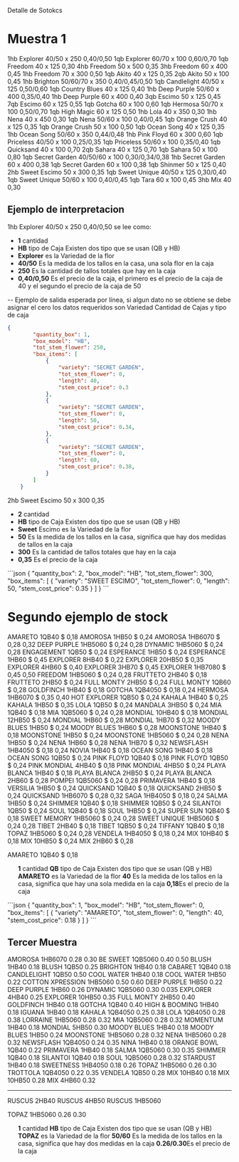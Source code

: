 Detalle de Sotokcs

# Muestra 1 
1hb Explorer 40/50 x 250 0,40/0,50
1qb Explorer 60/70 x 100 0,60/0,70
1qb Freedom 40 x 125 0,30
4hb Freedom 50 x 500 0,35 
3hb Freedom 60 x 400 0,45
1hb Freedom 70 x 300 0,50
1qb Akito 40 x 125 0,35
2qb Akito 50 x 100 0,45
1hb Brighton 50/60/70 x 350 0,40/0,45/0,50
1qb Candlelight 40/50 x 125 0,50/0,60
1qb Country Blues 40 x 125 0,40
1hb Deep Purple 50/60 x 400 0,35/0,40
1hb Deep Purple 60 x 400 0,40
3qb Escimo 50 x 125 0,45
7qb Escimo 60 x 125 0,55
1qb Gotcha 60 x 100 0,60
1qb Hermosa 50/70 x 100 0,50/0,70
1qb High Magic 60 x 125 0,50
1hb Lola 40 x 350 0,30
1hb Nena 40 x 450 0,30
1qb Nena 50/60 x 100 0,40/0,45
1qb Orange Crush 40 x 125 0,35
1qb Orange Crush 50 x 100 0,50
1qb Ocean Song 40 x 125 0,35
1hb Ocean Song 50/60 x 350 0,44/0,48
1hb Pink Floyd 60 x 300 0,60
1qb Priceless 40/50 x 100 0,25/0,35
1qb Priceless 50/60 x 100 0,35/0,40
1qb Quicksand 40 x 100 0,70
2qb Sahara 40 x 125 0,70
1qb Sahara 50 x 100 0,80
1qb Secret Garden 40/50/60 x 100 0,30/0,34/0,38
1hb Secret Garden 60 x 400 0,38
1qb Secret Garden 60 x 100 0,38
1qb Shinmer 50 x 125 0,40
2hb Sweet Escimo 50 x 300 0,35
1qb Sweet Unique 40/50 x 125 0,30/0,40
1qb Sweet Unique 50/60 x 100 0,40/0,45
1qb Tara 60 x 100 0,45
3hb Mix 40 0,30



## Ejemplo de interpretacion
1hb Explorer 40/50 x 250 0,40/0,50 se lee como:
<ul>
    <li><strong>1</strong> cantidad</li>
    <li><strong>HB</strong> tipo de Caja Existen dos tipo que se usan (QB y HB)</li>
    <li><strong>Explorer</strong> es la Variedad de la flor</li>
    <li><strong>40/50</strong> Es la medida de los tallos en la casa, una sola flor en la caja</li>
    <li><strong>250</strong> Es la cantidad de tallos totales que hay en la caja</li>
    <li><strong>0,40/0,50</strong> Es el precio de la caja, el primero es el precio de la caja de 40 y el segundo el precio de la caja de 50</li>
</ul>

-- Ejemplo de salida esperada por línea, si algun dato no se obtiene se debe asignar el cero los datos requeridos son Variedad Cantidad de Cajas y tipo de caja
```json
{
        "quantity_box": 1,
        "box_model": "HB",
        "tot_stem_flower": 250,
        "box_items": [
            {
                "variety": "SECRET GARDEN",
                "tot_stem_flower": 0,
                "length": 40,
                "stem_cost_price": 0.3
            },
            {
                "variety": "SECRET GARDEN",
                "tot_stem_flower": 0,
                "length": 50,
                "stem_cost_price": 0.34,
            },
            {
                "variety": "SECRET GARDEN",
                "tot_stem_flower": 0,
                "length": 60,
                "stem_cost_price": 0.38,
            }
        ]
    }

```

2hb Sweet Escimo 50 x 300 0,35
<ul>
    <li><strong>2</strong> cantidad</li>
    <li><strong>HB</strong> tipo de Caja Existen dos tipo que se usan (QB y HB)</li>
    <li><strong>Sweet</strong> Escimo es la Variedad de la flor</li>
    <li><strong>50</strong> Es la medida de los tallos en la casa, significa que hay dos medidas de tallos en la caja</li>
    <li><strong>300</strong> Es la cantidad de tallos totales que hay en la caja</li>
    <li><strong>0,35</strong> Es el precio de la caja</li>
</ul>
```json
{
        "quantity_box": 2,
        "box_model": "HB",
        "tot_stem_flower": 300,
        "box_items": [
            {
                "variety": "SWEET ESCIMO",
                "tot_stem_flower": 0,
                "length": 50,
                "stem_cost_price": 0.35
            }
        ]
    }
```

# Segundo ejemplo de stock
AMARETO 1QB40	$	0,18
AMOROSA 1HB50	$	0,24
AMOROSA 1HB6070	$	0,28 0,32
DEEP PURPLE 1HB5060	$	0,24 0,28
DYNAMIC 1HB5060	$	0,24 0,28
ENGAGEMENT 1QB50	$	0,24
ESPERANCE 1HB50	$	0,24
ESPERANCE 1HB60	$	0,45
EXPLORER 8HB40	$	0,22
EXPLORER 20HB50	$	0,35
EXPLORER 4HB60	$	0,40
EXPLORER 3HB70	$	0,45
EXPLORER 1HB7080	$	0,45 0,50
FREEDOM 1HB5060	$	0,24 0,28
FRUTTETO 2HB40	$	0,18
FRUTTETO 2HB50	$	0,24
FULL MONTY 2HB50	$	0,24
FULL MONTY 1QB60	$	0,28
GOLDFINCH 1HB40	$	0,18
GOTCHA 1QB4050	$	0,18 0,24
HERMOSA 1HB6070	$	0,35 0,40
HOT EXPLORER 1QB50	$	0,24
KAHALA 1HB40	$	0,25
KAHALA 1HB50	$	0,35
LOLA 1QB50	$	0,24
MANDALA 3HB50	$	0,24
MIA 1QB40	$	0,18
MIA 1QB5060	$	0,24 0,28
MONDIAL 10HB40	$	0,18
MONDIAL 12HB50	$	0,24
MONDIAL 1HB60	$	0,28
MONDIAL 1HB70	$	0,32
MOODY BLUES 1HB50	$	0,24
MOODY BLUES 1HB60	$	0,28
MOONSTONE 1HB40	$	0,18
MOONSTONE 1HB50	$	0,24
MOONSTONE 1HB5060	$	0,24 0,28
NENA 1HB50	$	0,24
NENA 1HB60	$	0,28
NENA 1HB70	$	0,32
NEWSFLASH 1HB4050	$	0,18 0,24
NOVIA 1HB40	$	0,18
OCEAN SONG 1HB40	$	0,18
OCEAN SONG 1QB50	$	0,24
PINK FLOYD 1QB40	$	0,18
PINK FLOYD 1QB50	$	0,24
PINK MONDIAL 4HB40	$	0,18
PINK MONDIAL 4HB50	$	0,24
PLAYA BLANCA 1HB40	$	0,18
PLAYA BLANCA 2HB50	$	0,24
PLAYA BLANCA 2HB60	$	0,28
POMPEI 1QB5060	$	0,24 0,28
PRIMAVERA 1HB40	$	0,18
VERSILIA 1HB50	$	0,24
QUICKSAND 1QB40	$	0,18
QUICKSAND 2HB50	$	0,24
QUICKSAND 1HB6070	$	0,28 0,32
SAGA 1HB4050	$	0,18 0,24
SALMA 1HB50	$	0,24
SHIMMER 1QB40	$	0,18
SHIMMER 1QB50	$	0,24
SILANTOI 1QB50	$	0,24
SOUL 1QB40	$	0,18
SOUL 1HB50	$	0,24
SUPER SUN 1QB40	$	0,18
SWEET MEMORY 1HB5060	$	0,24 0,28
SWEET UNIQUE 1HB5060	$	0,24 0,28
TIBET 2HB40	$	0,18
TIBET 1QB50	$	0,24
TIFFANY 1QB40	$	0,18
TOPAZ 1HB5060	$	0,24 0,28
VENDELA 1HB4050	$	0,18 0,24
MIX 10HB40	$	0,18
MIX 10HB50	$	0,24
MIX 2HB60	$	0,28

AMARETO 1QB40	$	0,18
<ul>
    <strong>1</strong> cantidad
    <strong>QB</strong> tipo de Caja Existen dos tipo que se usan (QB y HB)
    <strong>AMARETO</strong> es la Variedad de la flor
    <strong>40</strong> Es la medida de los tallos en la casa, significa que hay una sola medida en la caja
    <strong>0,18</strong>Es el precio de la caja
</ul>
```json
{
        "quantity_box": 1,
        "box_model": "HB",
        "tot_stem_flower": 0,
        "box_items": [
            {
                "variety": "AMARETO",
                "tot_stem_flower": 0,
                "length": 40,
                "stem_cost_price": 0.18
            }
        ]
    }
```

## Tercer Muestra
AMOROSA 1HB6070 0.28 0.30
BE SWEET 1QB5060 0.40 0.50
BLUSH 1HB40 0.18 
BLUSH 1QB50 0.25
BRIGHTON 1HB40 0.18
CABARET 1QB40 0.18
CANDLELIGHT 1QB50 0.50
COOL WATER 1HB40 0.18
COOL WATER 1HB50  0.22
COTTON XPRESSION 1HB5060 0.50 0.60
DEEP PURPLE 1HB50 0.22
DEEP PURPLE 1HB60 0.26
DYNAMIC 1QB5060 0.30 0.035
EXPLORER 4HB40 0.25
EXPLORER 10HB50 0.35
FULL MONTY 2HB50 0.40
GOLDFINCH 1HB40 0.18
GOTCHA 1QB40 0.40
HIGH & BOOMING 1HB40 0.18
IGUANA 1HB40 0.18
KAHALA 1QB4050 0.25 0.38
LOLA 1QB4050 0.28 0.38
LORRAINE 1HB5060 0.28 0.32
MIA 1QB5060 0.28 0.32
MOMENTUM 1HB40 0.18
MONDIAL 5HB50 0.30
MOODY BLUES 1HB40 0.18
MOODY BLUES 1HB50 0.24
MOONSTONE 1HB5060 0.28 0.32
NENA 1HB5060 0.28 0.32
NEWSFLASH 1QB4050 0.24 0.35
NINA 1HB40 0.18
ORANGE BOWL 1QB40 0.22
PRIMAVERA 1HB40 0.18
SALMA 1QB5060 0.30 0.35
SHIMMER 1QB40 0.18
SILANTOI 1QB40 0.18
SOUL 1QB5060 0.28 0.32
STARDUST 1HB40 0.18
SWEETNESS 1HB4050 0.18 0.26
TOPAZ 1HB5060 0.26 0.30
TROTTOLA 1QB4050 0.22 0.35
VENDELA 1QB50 0.28
MIX 10HB40 0.18
MIX 10HB50 0.28
MIX  4HB60 0.32
******
RUSCUS  2HB40
RUSCUS  4HB50
RUSCUS  1HB5060

TOPAZ 1HB5060 0.26 0.30
<ul>
    <strong>1</strong> cantidad
    <strong>HB</strong> tipo de Caja Existen dos tipo que se usan (QB y HB)
    <strong>TOPAZ</strong> es la Variedad de la flor
    <strong>50/60</strong> Es la medida de los tallos en la casa, significa que hay dos medidas en la caja
    <strong>0.26/0.30</strong>Es el precio de la caja
</ul

```json

```

